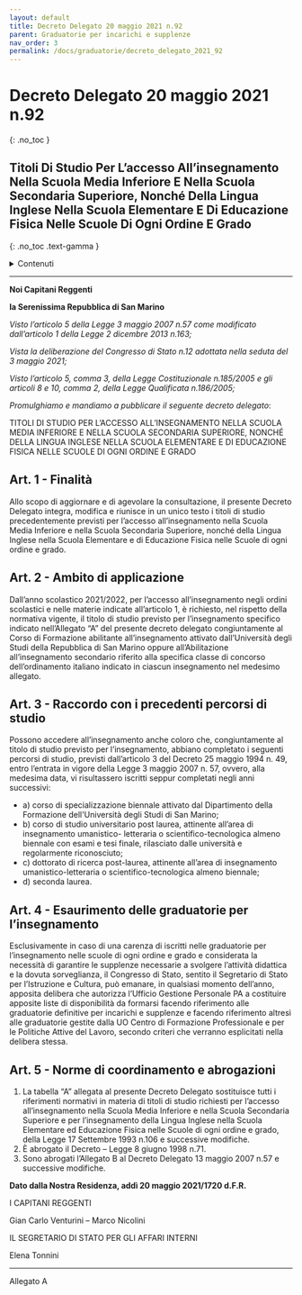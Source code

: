 ```yaml
---
layout: default
title: Decreto Delegato 20 maggio 2021 n.92
parent: Graduatorie per incarichi e supplenze
nav_order: 3
permalink: /docs/graduatorie/decreto_delegato_2021_92
---
```


# Decreto Delegato 20 maggio 2021 n.92 
{: .no_toc }

## Titoli Di Studio Per L’accesso All’insegnamento Nella Scuola Media Inferiore E Nella Scuola Secondaria Superiore, Nonché Della Lingua Inglese Nella Scuola Elementare E Di Educazione Fisica Nelle Scuole Di Ogni Ordine E Grado
{: .no_toc .text-gamma }

<details close markdown="block">
  <summary>
    Contenuti
  </summary>
  {: .text-delta .mt-6 }
1. TOC
{:toc}
</details>

---

**Noi Capitani Reggenti**

**la Serenissima Repubblica di San Marino**

*Visto l’articolo 5 della Legge 3 maggio 2007 n.57 come modificato dall’articolo 1 della Legge 2 dicembre 2013 n.163;*

*Vista la deliberazione del Congresso di Stato n.12 adottata nella seduta del 3 maggio 2021;*

*Visto l’articolo 5, comma 3, della Legge Costituzionale n.185/2005 e gli articoli 8 e 10, comma 2, della Legge Qualificata n.186/2005;*

*Promulghiamo e mandiamo a pubblicare il seguente decreto delegato*:

TITOLI DI STUDIO PER L’ACCESSO ALL’INSEGNAMENTO NELLA SCUOLA MEDIA INFERIORE E NELLA SCUOLA SECONDARIA SUPERIORE, NONCHÉ DELLA LINGUA INGLESE NELLA SCUOLA ELEMENTARE E DI EDUCAZIONE FISICA NELLE SCUOLE DI OGNI ORDINE E GRADO


## Art. 1 - Finalità
Allo scopo di aggiornare e di agevolare la consultazione, il presente Decreto Delegato integra, modifica e riunisce in un unico testo i titoli di studio precedentemente previsti per l’accesso all’insegnamento nella Scuola Media Inferiore e nella Scuola Secondaria Superiore, nonché della Lingua Inglese nella Scuola Elementare e di Educazione Fisica nelle Scuole di ogni ordine e grado.

## Art. 2 - Ambito di applicazione
Dall’anno scolastico 2021/2022, per l’accesso all’insegnamento negli ordini scolastici e nelle materie indicate all’articolo 1, è richiesto, nel rispetto della normativa vigente, il titolo di studio previsto per l’insegnamento specifico indicato nell’Allegato “A” del presente decreto delegato congiuntamente al Corso di Formazione abilitante all’insegnamento attivato dall’Università degli Studi della Repubblica di San Marino oppure all’Abilitazione all’insegnamento secondario riferito alla specifica classe di concorso dell’ordinamento italiano indicato in ciascun insegnamento nel medesimo allegato.

## Art. 3 - Raccordo con i precedenti percorsi di studio
Possono accedere all’insegnamento anche coloro che, congiuntamente al titolo di studio previsto per l’insegnamento, abbiano completato i seguenti percorsi di studio, previsti dall’articolo
3 del Decreto 25 maggio 1994 n. 49, entro l’entrata in vigore della Legge 3 maggio 2007 n. 57, ovvero, alla medesima data, vi risultassero iscritti seppur completati negli anni successivi:
- a) corso di specializzazione biennale attivato dal Dipartimento della Formazione dell'Università
degli Studi di San Marino;
- b) corso di studio universitario post laurea, attinente all’area di insegnamento umanistico-
letteraria o scientifico-tecnologica almeno biennale con esami e tesi finale, rilasciato dalle
università e regolarmente riconosciuto;
- c) dottorato di ricerca post-laurea, attinente all’area di insegnamento umanistico-letteraria o
scientifico-tecnologica almeno biennale;
- d) seconda laurea.

## Art. 4 - Esaurimento delle graduatorie per l’insegnamento
Esclusivamente in caso di una carenza di iscritti nelle graduatorie per l’insegnamento nelle scuole di ogni ordine e grado e considerata la necessità di garantire le supplenze necessarie a svolgere l’attività didattica e la dovuta sorveglianza, il Congresso di Stato, sentito il Segretario di Stato per l’Istruzione e Cultura, può emanare, in qualsiasi momento dell’anno, apposita delibera che autorizza l’Ufficio Gestione Personale PA a costituire apposite liste di disponibilità da formarsi facendo riferimento alle graduatorie definitive per incarichi e supplenze e facendo riferimento altresì alle graduatorie gestite dalla UO Centro di Formazione Professionale e per le Politiche Attive del Lavoro, secondo criteri che verranno esplicitati nella delibera stessa.

## Art. 5 - Norme di coordinamento e abrogazioni
1. La tabella “A” allegata al presente Decreto Delegato sostituisce tutti i riferimenti normativi in materia di titoli di studio richiesti per l’accesso all’insegnamento nella Scuola Media Inferiore e nella Scuola Secondaria Superiore e per l’insegnamento della Lingua Inglese nella Scuola Elementare ed Educazione Fisica nelle Scuole di ogni ordine e grado, della Legge 17 Settembre 1993 n.106 e successive modifiche.
1. È abrogato il Decreto – Legge 8 giugno 1998 n.71.
1. Sono abrogati l’Allegato B al Decreto Delegato 13 maggio 2007 n.57 e successive modifiche.

**Dato dalla Nostra Residenza, addì 20 maggio 2021/1720 d.F.R.**

I CAPITANI REGGENTI

Gian Carlo Venturini – Marco Nicolini

IL SEGRETARIO DI STATO PER GLI AFFARI INTERNI 

Elena Tonnini

---

Allegato A